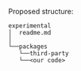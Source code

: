 Proposed structure:
````
experimental
│  readme.md
│
└──packages
   └──third-party
   └──<our code>
````

